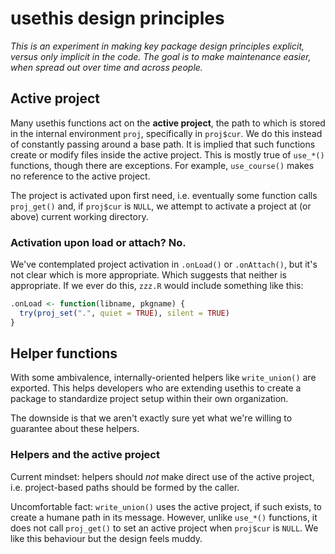 # usethis design principles

*This is an experiment in making key package design principles explicit, versus only implicit in the code. The goal is to make maintenance easier, when spread out over time and across people.*

## Active project

Many usethis functions act on the **active project**, the path to which is stored in the internal environment `proj`, specifically in `proj$cur`. We do this instead of constantly passing around a base path. It is implied that such functions create or modify files inside the active project. This is mostly true of `use_*()` functions, though there are exceptions. For example, `use_course()` makes no reference to the active project.

The project is activated upon first need, i.e. eventually some function calls `proj_get()` and, if `proj$cur` is `NULL`, we attempt to activate a project at (or above) current working directory.

### Activation upon load or attach? No.

We've contemplated project activation in `.onLoad()` or `.onAttach()`, but it's not clear which is more appropriate. Which suggests that neither is appropriate. If we ever do this, `zzz.R` would include something like this:

``` r
.onLoad <- function(libname, pkgname) {
  try(proj_set(".", quiet = TRUE), silent = TRUE)
}
```

## Helper functions

With some ambivalence, internally-oriented helpers like `write_union()` are exported. This helps developers who are extending usethis to create a package to standardize project setup within their own organization.

The downside is that we aren't exactly sure yet what we're willing to guarantee about these helpers.

### Helpers and the active project

Current mindset: helpers should *not* make direct use of the active project, i.e. project-based paths should be formed by the caller.

Uncomfortable fact: `write_union()` uses the active project, if such exists, to create a humane path in its message. However, unlike `use_*()` functions, it does not call `proj_get()` to set an active project when `proj$cur` is `NULL`. We like this behaviour but the design feels muddy.

